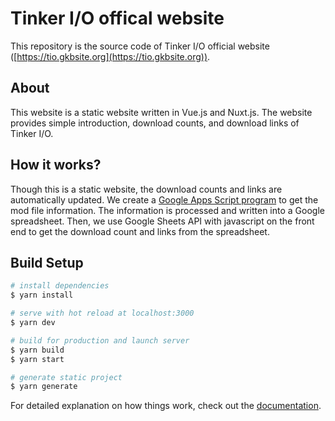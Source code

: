 # Tinker I/O offical website

This repository is the source code of Tinker I/O official website ([https://tio.gkbsite.org](https://tio.gkbsite.org)).

## About
This website is a static website written in Vue.js and Nuxt.js. The website provides simple introduction, download counts, and download links of Tinker I/O.

## How it works?
Though this is a static website, the download counts and links are automatically updated. We create a [Google Apps Script program](https://github.com/gkbm2013/Tinker-IO-Downloads-Crawler) to get the mod file information. The information is processed and written into a Google spreadsheet. Then, we use Google Sheets API with javascript on the front end to get the download count and links from the spreadsheet.

## Build Setup

```bash
# install dependencies
$ yarn install

# serve with hot reload at localhost:3000
$ yarn dev

# build for production and launch server
$ yarn build
$ yarn start

# generate static project
$ yarn generate
```

For detailed explanation on how things work, check out the [documentation](https://nuxtjs.org).
